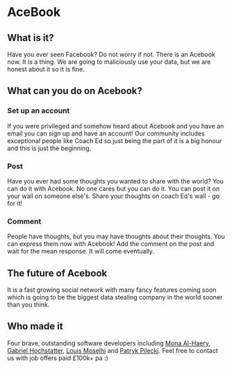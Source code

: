 # AceBook

## What is it?
Have you ever seen Facebook? Do not worry if not. There is an Acebook now. It is a thing. We are going to maliciously use your data, but we are honest about it so it is fine.

## What can you do on Acebook?

### Set up an account
If you were privileged and somehow heard about Acebook and you have an email you can sign up and have an account! Our community includes exceptional people like Coach Ed so just being the part of it is a big honour and this is just the beginning.

### Post
Have you ever had some thoughts you wanted to share with the world? You can do it with Acebook. No one cares but you can do it. You can post it on your wall on someone else's. Share your thoughts on coach Ed's wall - go for it!

### Comment
People have thoughts, but you may have thoughts about their thoughts. You can express them now with Acebook! Add the comment on the post and wait for the mean response. It will come eventually.

## The future of Acebook

It is a fast growing social network with many fancy features coming soon which is going to be the biggest data stealing company in the world sooner than you think.

## Who made it
Four brave, outstanding software developers including [Mona Al-Haery](https://github.com/Mona88), [Gabriel Hochstatter](https://github.com/gabrielhochstatter), [Louis Moselhi](https://github.com/Mozl) and [Patryk Pilecki](https://github.com/Pil3q). Feel free to contact us with job offers paid £100k+ pa :)
